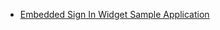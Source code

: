 * [Embedded Sign In Widget Sample Application](https://github.com/okta/okta-auth-js/tree/master/samples/generated/express-embedded-sign-in-widget)
